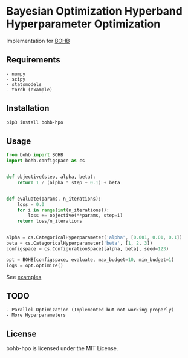 Bayesian Optimization Hyperband Hyperparameter Optimization
===========================================================

Implementation for [BOHB](http://proceedings.mlr.press/v80/falkner18a.html)

## Requirements
    - numpy
    - scipy
    - statsmodels
    - torch (example)

## Installation
```bash
pip3 install bohb-hpo
```

## Usage

``` Python
from bohb import BOHB
import bohb.configspace as cs


def objective(step, alpha, beta):
    return 1 / (alpha * step + 0.1) + beta


def evaluate(params, n_iterations):
    loss = 0.0
    for i in range(int(n_iterations)):
        loss += objective(**params, step=i)
    return loss/n_iterations


alpha = cs.CategoricalHyperparameter('alpha', [0.001, 0.01, 0.1])
beta = cs.CategoricalHyperparameter('beta', [1, 2, 3])
configspace = cs.ConfigurationSpace([alpha, beta], seed=123)

opt = BOHB(configspace, evaluate, max_budget=10, min_budget=1)
logs = opt.optimize()
```

See [examples](https://github.com/goktug97/bohb-hpo/tree/master/examples)

## TODO
    - Parallel Optimization (Implemented but not working properly)
    - More Hyperparameters

## License
bohb-hpo is licensed under the MIT License.
